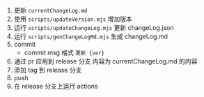 1. 更新 `currentChangeLog.md`
2. 使用 `scripts/updateVersion.mjs` 增加版本
3. 运行 `scripts/updateChangeLog.mjs` 更新 changeLog.json
4. 运行 `scripts/genChangeLogMd.mjs` 生成 changeLog.md
5. commit
   - commit msg 格式 `更新 {ver}`
6. 通过 pr 应用到 release 分支 内容为 currentChangeLog.md 的内容
7. 添加 tag 到 release 分支
8. push
9. 在 release 分支上运行 actions
